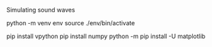 Simulating sound waves

python -m venv env
source ./env/bin/activate
  
pip install vpython
pip install numpy
python -m pip install -U matplotlib